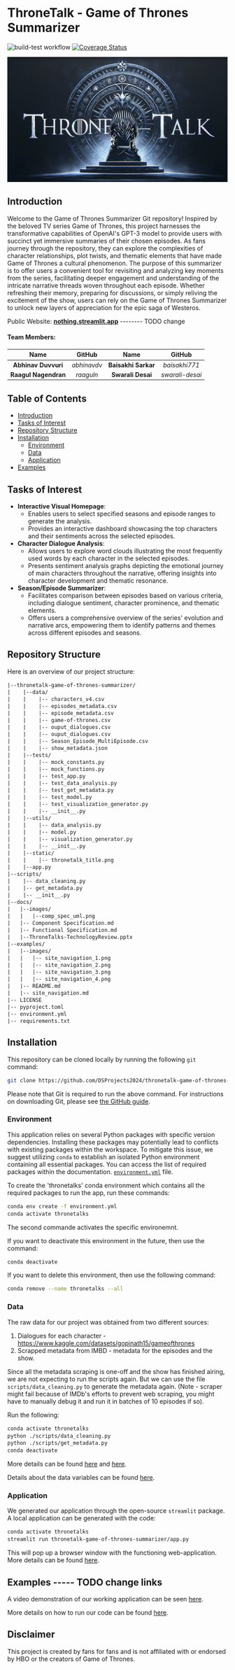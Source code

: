 # ThroneTalk - Game of Thrones Summarizer
![build-test workflow](https://github.com/DSProjects2024/thronetalk-game-of-thrones-summarizer/actions/workflows/build_test.yml/badge.svg)
[![Coverage Status](https://coveralls.io/repos/github/DSProjects2024/thronetalk-game-of-thrones-summarizer/badge.svg)](https://coveralls.io/github/DSProjects2024/thronetalk-game-of-thrones-summarizer)


![](./thronetalk-game-of-thrones-summarizer/static/thronetalk_title.png)


<a id="introduction"></a>
## Introduction
Welcome to the Game of Thrones Summarizer Git repository! Inspired by the beloved TV series Game of Thrones, this project harnesses the transformative capabilities of OpenAI's GPT-3 model to provide users with succinct yet immersive summaries of their chosen episodes. As fans journey through the repository, they can explore the complexities of character relationships, plot twists, and thematic elements that have made Game of Thrones a cultural phenomenon. The purpose of this summarizer is to offer users a convenient tool for revisiting and analyzing key moments from the series, facilitating deeper engagement and understanding of the intricate narrative threads woven throughout each episode. Whether refreshing their memory, preparing for discussions, or simply reliving the excitement of the show, users can rely on the Game of Thrones Summarizer to unlock new layers of appreciation for the epic saga of Westeros.

Public Website: **[nothing.streamlit.app](https://nothing.streamlit.app/)** -------- TODO change


#### Team Members:
| Name | GitHub | Name | GitHub |
|:------:|:------:|:------:|:------:|
| **Abhinav Duvvuri** | *abhinavdv*| **Baisakhi Sarkar** | *baisakhi771* |
| **Raagul Nagendran** | *raaguln* | **Swarali Desai** | *swarali-desai* |

## Table of Contents
* [Introduction](#introduction)
* [Tasks of Interest](#tasks-of-interest)
* [Repository Structure](#repository-structure)
* [Installation](#installation)
  * [Environment](#environment)
  * [Data](#data)
  * [Application](#application)
* [Examples](#examples)

<a id="tasks-of-interest"></a>
## Tasks of Interest
- **Interactive Visual Homepage**:
  - Enables users to select specified seasons and episode ranges to generate the analysis.
  - Provides an interactive dashboard showcasing the top characters and their sentiments across the selected episodes.
- **Character Dialogue Analysis**:
  - Allows users to explore word clouds illustrating the most frequently used words by each character in the selected episodes.
  - Presents sentiment analysis graphs depicting the emotional journey of main characters throughout the narrative, offering insights into character development and thematic resonance.
- **Season/Episode Summarizer**:
  - Facilitates comparison between episodes based on various criteria, including dialogue sentiment, character prominence,  and thematic elements.
  - Offers users a comprehensive overview of the series' evolution and narrative arcs, empowering them to identify patterns and themes across different episodes and seasons.


<a id="repository-structure"></a>
## Repository Structure
Here is an overview of our project structure:
```
|--thronetalk-game-of-thrones-summarizer/
|    |--data/
|    |    |-- characters_v4.csv
|    |    |-- episodes_metadata.csv
|    |    |-- episode_metadata.csv
|    |    |-- game-of-thrones.csv
|    |    |-- ouput_dialogues.csv
|    |    |-- ouput_dialogues.csv
|    |    |-- Season_Episode_MultiEpisode.csv
|    |    |-- show_metadata.json
|    |--tests/
|    |    |-- mock_constants.py
|    |    |-- mock_functions.py
|    |    |-- test_app.py
|    |    |-- test_data_analysis.py
|    |    |-- test_get_metadata.py
|    |    |-- test_model.py
|    |    |-- test_visualization_generator.py
|    |    |-- __init__.py
|    |--utils/
|    |    |-- data_analysis.py
|    |    |-- model.py
|    |    |-- visualization_generator.py
|    |    |-- __init__.py
|    |--static/
|    |    |-- thronetalk_title.png
|    |--app.py
|--scripts/
|    |-- data_cleaning.py
|    |-- get_metadata.py
|    |-- __init__.py
|--docs/
|   |--images/
|   |   |--comp_spec_uml.png
|   |-- Component Specification.md
|   |-- Functional Specification.md
|   |--ThroneTalks-TechnologyReview.pptx
|--examples/
|   |--images/
|   |   |-- site_navigation_1.png
|   |   |-- site_navigation_2.png
|   |   |-- site_navigation_3.png
|   |   |-- site_navigation_4.png
|   |-- README.md
|   |-- site_navigation.md
|-- LICENSE
|-- pyproject.toml
|-- environment.yml
|-- requirements.txt

```

<a id="installation"></a>
## Installation

This repository can be cloned locally by running the following `git` command:
```bash
git clone https://github.com/DSProjects2024/thronetalk-game-of-thrones-summarizer.git
```
Please note that Git is required to run the above command. For instructions on downloading Git, please see [the GitHub guide](https://github.com/git-guides/install-git).

<a id="environment"></a>
### Environment
This application relies on several Python packages with specific version dependencies. Installing these packages may potentially lead to conflicts with existing packages within the workspace. To mitigate this issue, we suggest utilizing `conda` to establish an isolated Python environment containing all essential packages. You can access the list of required packages within the documentation. [`environment.yml`](./environment.yml) file.

To create the 'thronetalks' conda environment which contains all the required packages to run the app, run these commands:

```bash
conda env create -f environment.yml
conda activate thronetalks
```
The second commande activates the specific environemnt.


If you want to deactivate this environment in the future, then use the command:
```bash
conda deactivate
```

If you want to delete this environment, then use the following command:
```bash
conda remove --name thronetalks --all
```

<a id="data"></a>
### Data
The raw data for our project was obtained from two different sources:

1. Dialogues for each character - https://www.kaggle.com/datasets/gopinath15/gameofthrones
2. Scrapped metadata from IMBD - metadata for the episodes and the show.

Since all the metadata scraping is one-off and the show has finished airing, we are not expecting to run the scripts again. But we can use the file `scripts/data_cleaning.py` to generate the metadata again. (Note - scraper might fail because of IMDb's efforts to prevent web scraping, you might have to manually debug it and run it in batches of 10 episodes if so).

Run the following:
```bash
conda activate thronetalks
python ./scripts/data_cleaning.py
python ./scripts/get_metadata.py
conda deactivate
```
More details can be found [here](./scripts/README.md) and [here](./examples/data.ipynb).

Details about the data variables can be found [here](./an_analysis_of_nothing/static/data/README.md).

<a id="application"></a>
### Application
We generated our application through the open-source `streamlit` package. A local application can be generated with the code:
```bash
conda activate thronetalks
streamlit run thronetalk-game-of-thrones-summarizer/app.py
```
This will pop up a browser window with the functioning web-application.
More details can be found [here](./examples/README.md).

<a id="examples"></a>
## Examples ----- TODO change links
A video demonstration of our working application can be seen [here](https://drive.google.com/file/d/1KPQyFiidUAzbk1oaAdEksbGXqCCfxCCf/view).

More details on how to run our code can be found [here](./examples/README.md).

## Disclaimer
This project is created by fans for fans and is not affiliated with or endorsed by HBO or the creators of Game of Thrones.